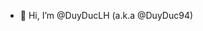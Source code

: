 - 👋 Hi, I’m @DuyDucLH (a.k.a @DuyDuc94)

<!---
DuyDucLH/DuyDucLH is a ✨ special ✨ repository because its `README.md` (this file) appears on your GitHub profile.
You can click the Preview link to take a look at your changes.
--->

